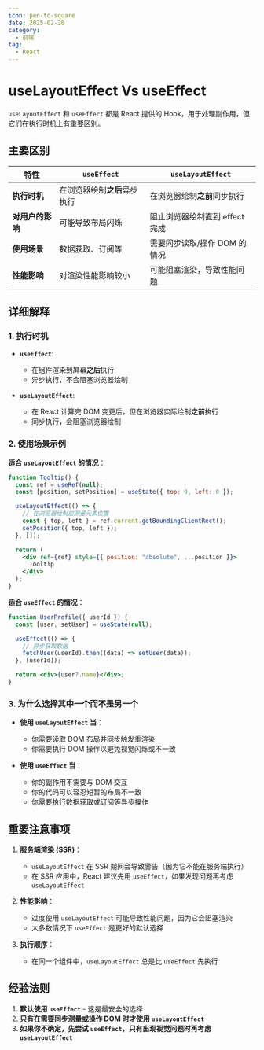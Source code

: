 ```yaml
---
icon: pen-to-square
date: 2025-02-20
category:
  - 前端
tag:
  - React
---
```


# useLayoutEffect Vs useEffect

`useLayoutEffect` 和 `useEffect` 都是 React 提供的 Hook，用于处理副作用，但它们在执行时机上有重要区别。

## 主要区别

| 特性             | `useEffect`                  | `useLayoutEffect`              |
| ---------------- | ---------------------------- | ------------------------------ |
| **执行时机**     | 在浏览器绘制**之后**异步执行 | 在浏览器绘制**之前**同步执行   |
| **对用户的影响** | 可能导致布局闪烁             | 阻止浏览器绘制直到 effect 完成 |
| **使用场景**     | 数据获取、订阅等             | 需要同步读取/操作 DOM 的情况   |
| **性能影响**     | 对渲染性能影响较小           | 可能阻塞渲染，导致性能问题     |

<!-- more -->

## 详细解释

### 1. 执行时机

- **`useEffect`**:

  - 在组件渲染到屏幕**之后**执行
  - 异步执行，不会阻塞浏览器绘制

- **`useLayoutEffect`**:
  - 在 React 计算完 DOM 变更后，但在浏览器实际绘制**之前**执行
  - 同步执行，会阻塞浏览器绘制

### 2. 使用场景示例

**适合 `useLayoutEffect` 的情况**：

```jsx
function Tooltip() {
  const ref = useRef(null);
  const [position, setPosition] = useState({ top: 0, left: 0 });

  useLayoutEffect(() => {
    // 在浏览器绘制前测量元素位置
    const { top, left } = ref.current.getBoundingClientRect();
    setPosition({ top, left });
  }, []);

  return (
    <div ref={ref} style={{ position: "absolute", ...position }}>
      Tooltip
    </div>
  );
}
```

**适合 `useEffect` 的情况**：

```jsx
function UserProfile({ userId }) {
  const [user, setUser] = useState(null);

  useEffect(() => {
    // 异步获取数据
    fetchUser(userId).then((data) => setUser(data));
  }, [userId]);

  return <div>{user?.name}</div>;
}
```

### 3. 为什么选择其中一个而不是另一个

- **使用 `useLayoutEffect` 当**：

  - 你需要读取 DOM 布局并同步触发重渲染
  - 你需要执行 DOM 操作以避免视觉闪烁或不一致

- **使用 `useEffect` 当**：
  - 你的副作用不需要与 DOM 交互
  - 你的代码可以容忍短暂的布局不一致
  - 你需要执行数据获取或订阅等异步操作

## 重要注意事项

1. **服务端渲染 (SSR)**：

   - `useLayoutEffect` 在 SSR 期间会导致警告（因为它不能在服务端执行）
   - 在 SSR 应用中，React 建议先用 `useEffect`，如果发现问题再考虑 `useLayoutEffect`

2. **性能影响**：

   - 过度使用 `useLayoutEffect` 可能导致性能问题，因为它会阻塞渲染
   - 大多数情况下 `useEffect` 是更好的默认选择

3. **执行顺序**：
   - 在同一个组件中，`useLayoutEffect` 总是比 `useEffect` 先执行

## 经验法则

1. **默认使用 `useEffect`** - 这是最安全的选择
2. **只有在需要同步测量或操作 DOM 时才使用 `useLayoutEffect`**
3. **如果你不确定，先尝试 `useEffect`，只有出现视觉问题时再考虑 `useLayoutEffect`**
